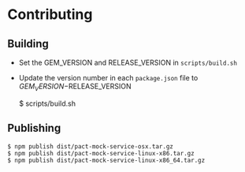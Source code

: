 # Contributing


## Building

* Set the GEM_VERSION and RELEASE_VERSION in `scripts/build.sh`
* Update the version number in each `package.json` file to $GEM_VERSION-$RELEASE_VERSION

    $ scripts/build.sh

## Publishing

    $ npm publish dist/pact-mock-service-osx.tar.gz
    $ npm publish dist/pact-mock-service-linux-x86.tar.gz
    $ npm publish dist/pact-mock-service-linux-x86_64.tar.gz
